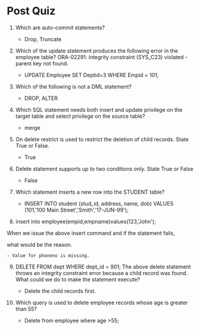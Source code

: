# Post Quiz

1. Which are auto-commit statements?
    - Drop, Truncate
2. Which of the update statement produces the following error in the employee table?
ORA-02291: integrity constraint (SYS_C23) violated - parent key not found.
    - UPDATE Employee SET Deptid=3 WHERE Empid = 101;

3. Which of the following is not a DML statement?
    - DROP, ALTER
4. Which SQL statement needs both insert and update privilege on the target table and select privilege on the source table?
    - merge
5. On delete restrict is used to restrict the deletion of child records. State True or False.
    - True
6. Delete statement supports up to two conditions only. State True or False
    - False
7. Which statement inserts a new row into the STUDENT table?
    -  INSERT INTO student (stud_id, address, name, dob)
VALUES (101,'100 Main Street','Smith','17-JUN-99');
8. insert into employee(empid,empname)values(123,'John');

When we issue the above insert command and if the statement fails,

what would be the reason.

    - Value for phoneno is missing.
9. DELETE FROM dept WHERE dept_id = 901;
The above delete statement throws an integrity constraint error because a child record was found. What could we do to make the statement execute?

    - Delete the child records first.
10. Which query is used to delete employee records whose age is greater than 55?
    - Delete from employee where age >55;

    
